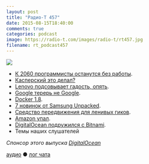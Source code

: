 ```yaml
---
layout: post
title: "Радио-Т 457"
date: 2015-08-15T18:40:00
comments: true
categories: podcast
image: https://radio-t.com/images/radio-t/rt457.jpg
filename: rt_podcast457
---
```

![](https://radio-t.com/images/radio-t/rt457.jpg)

* [К 2060 программисты останутся без работы](https://medium.com/@dtauerbach/software-engineers-will-be-obsolete-by-2060-2a214fdf9737).
* [Касперский это делал?](http://thenextweb.com/insider/2015/08/14/kaspersky-antivirus-accused-of-creating-malware-for-over-10-years/)
* [Lenovo подсовывает гадость, опять](http://www.zdnet.com/article/lenovo-rootkit-ensured-its-software-could-not-be-deleted/).
* [Google терерь не Google](http://googleblog.blogspot.com/2015/08/google-alphabet.html).
* [Docker 1.8](https://blog.docker.com/2015/08/docker-1-8-content-trust-toolbox-registry-orchestration/).
* [7 новинок от Samsung Unpacked](http://www.cnet.com/news/here-are-the-7-most-important-things-announced-at-samsung-unpacked/).
* [Средство передвижения для ленивых гиков](http://qz.com/477869/laptop-sized-people-movers-hope-to-make-walking-a-thing-of-the-past/).
* [Amazon упал](http://www.information-age.com/technology/cloud-and-virtualisation/123459971/amazon-investigating-major-cloud-outage-github-and-).
* [DigitalOcean подружился с Bitnami](http://social.techcrunch.com/2015/08/11/digitalocean-teams-up-with-bitnami-now-lets-you-install-over-100-web-apps-with-a-few-cli).
* Темы наших слушателей

_Спонсор этого выпуска [DigitalOcean](https://www.digitalocean.com)_

[аудио](http://cdn.radio-t.com/rt_podcast457.mp3) ● [лог чата](http://chat.radio-t.com/logs/radio-t-457.html)
<audio src="http://cdn.radio-t.com/rt_podcast457.mp3" preload="none"></audio>
